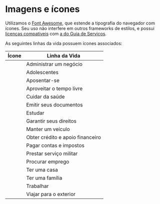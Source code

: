 # Imagens e ícones

Utilizamos o [Font Awesome](http://fortawesome.github.io/Font-Awesome/), que estende a tipografia do navegador com ícones. Seu uso não interfere em outros frameworks de estilos, e possui [licenças compatíveis](http://fortawesome.github.io/Font-Awesome/license/) com [a do Guia de Serviços](/sobre-o-projeto/licenca.md).

<link rel="stylesheet" href="//maxcdn.bootstrapcdn.com/font-awesome/4.3.0/css/font-awesome.min.css">

As seguintes linhas da vida possuem ícones associados:

| Ícone                                      | Linha da Vida                    |
| :-----------------------------------------:|----------------------------------|
| <i class="fa fa-lg fa-pie-chart"></i>      | Administrar um negócio           |
| <i class="fa fa-lg fa-child"></i>          | Adolescentes                     |
| <i class="fa fa-lg fa-user"></i>           | Aposentar-se                     |
| <i class="fa fa-lg fa-futbol-o"></i>       | Aproveitar o tempo livre         |
| <i class="fa fa-lg fa-user-md"></i>        | Cuidar da saúde                  |
| <i class="fa fa-lg fa-file-text-o"></i>    | Emitir seus documentos           |
| <i class="fa fa-lg fa-graduation-cap"></i> | Estudar                          |
| <i class="fa fa-lg fa-gavel"></i>          | Garantir seus direitos           |
| <i class="fa fa-lg fa-car"></i>            | Manter um veículo                |
| <i class="fa fa-lg fa-usd"></i>            | Obter crédito e apoio financeiro |
| <i class="fa fa-lg fa-usd"></i>            | Pagar contas e impostos          |
| <i class="fa fa-lg fa-space-shuttle"></i>  | Prestar serviço militar          |
| <i class="fa fa-lg fa-briefcase"></i>      | Procurar emprego                 |
| <i class="fa fa-lg fa-home"></i>           | Ter uma casa                     |
| <i class="fa fa-lg fa-child"></i>          | Ter uma família                  |
| <i class="fa fa-lg fa-briefcase"></i>      | Trabalhar                        |
| <i class="fa fa-lg fa-plane"></i>          | Viajar para o exterior           |
